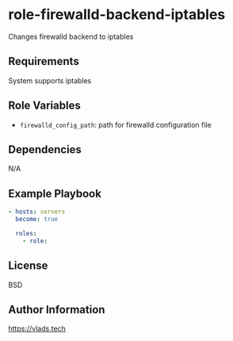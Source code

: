 role-firewalld-backend-iptables
=========

Changes firewalld backend to iptables

Requirements
------------

System supports iptables

Role Variables
--------------

- `firewalld_config_path`: path for firewalld configuration file

Dependencies
------------

N/A

Example Playbook
----------------

```yaml
- hosts: servers
  become: true

  roles:
    - role: 
```

License
-------

BSD

Author Information
------------------

https://vlads.tech